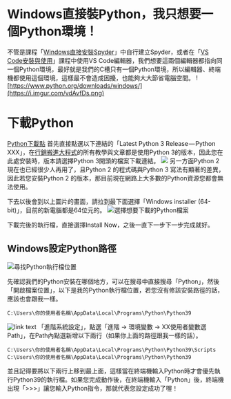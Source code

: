 # Windows直接裝Python，我只想要一個Python環境！
不管是課程「[Windows直接安裝Spyder](/classification/python_foundation/3)」中自行建立Spyder，或者在「[VS Code安裝與使用](/classification/python_foundation/4)」課程中使用VS Code編輯器，我們想要這兩個編輯器都指向同一個Python環境，最好就是我們的C槽只有一個Python環境，所以編輯器、終端機都使用這個環境，這樣最不會造成困擾，也能夠大大節省電腦空間。
![https://www.python.org/downloads/windows/](https://i.imgur.com/vdAvfDs.png)

# 下載Python
[Python下載點](https://www.python.org/downloads/windows/)
首先直接點選以下連結的「Latest Python 3 Release — Python XXX」，在[行銷搬進大程式](https://marketingliveincode.com)的所有教學與文章都是使用Python 3的版本，因此您在此處安裝時，版本請選擇Python 3開頭的檔案下載連結。
![](https://i.imgur.com/FR5Eto9.png)
另一方面Python 2 現在也已經很少人再用了，且Python 2 的程式碼與Python 3 寫法有顯著的差異，因此若您安裝Python 2 的版本，那目前現在網路上大多數的Python資源您都會無法使用。

下去以後會到以上圖片的畫面，請拉到最下面選擇「Windows installer (64-bit)」，目前的新電腦都是64位元的。
![選擇想要下載的Python檔案](https://i.imgur.com/DD5ouDJ.png)

下載完後的執行檔，直接選擇Install Now，之後一直下一步下一步完成就好。

## Windows設定Python路徑
![尋找Python執行檔位置](https://media.giphy.com/media/lPWOtdU3qynDwDov8Z/giphy.gif)

先確認我們的Python安裝在哪個地方，可以在搜尋中直接搜尋「Python」，然後「開啟檔案位置」，以下是我的Python執行檔位置，若您沒有修該安裝路徑的話，應該也會跟我一樣。

```
C:\Users\你的使用者名稱\AppData\Local\Programs\Python\Python39
```
![link text](https://cdn-images-1.medium.com/max/1080/1*iBfi3ldoIqHuFw8P7_Hgrw.gif)
「進階系統設定」，點選「進階 -> 環境變數 -> XX使用者變數選Path」，在Path內點選新增以下兩行（如果你上面的路徑跟我一樣的話）。

```
C:\Users\你的使用者名稱\AppData\Local\Programs\Python\Python39\Scripts
C:\Users\你的使用者名稱\AppData\Local\Programs\Python\Python39
```
並且記得要將以下兩行上移到最上面，這樣當在終端機輸入Python時才會優先執行Python39的執行檔。如果您完成動作後，在終端機輸入「Python」後，終端機出現「>>>」讓您輸入Python指令，那就代表您設定成功了喔！
 
